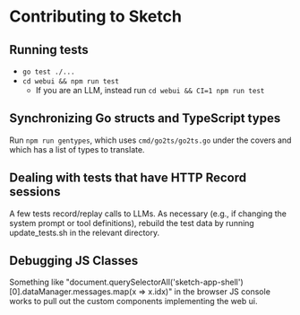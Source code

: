 # Contributing to Sketch

## Running tests

- `go test ./...`
- `cd webui && npm run test`
  - If you are an LLM, instead run `cd webui && CI=1 npm run test`

## Synchronizing Go structs and TypeScript types

Run `npm run gentypes`, which uses `cmd/go2ts/go2ts.go` under the covers and
which has a list of types to translate.

## Dealing with tests that have HTTP Record sessions

A few tests record/replay calls to LLMs. As necessary (e.g.,
if changing the system prompt or tool definitions), rebuild the
test data by running update_tests.sh in the relevant directory.

## Debugging JS Classes

Something like "document.querySelectorAll('sketch-app-shell')[0].dataManager.messages.map(x => x.idx)"
in the browser JS console works to pull out the custom components implementing the web ui.
